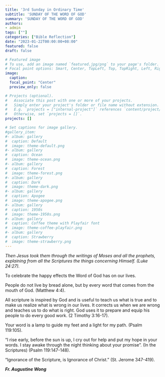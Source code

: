 ```yaml
---
title: '3rd Sunday in Ordinary Time'
subtitle: 'SUNDAY OF THE WORD OF GOD'
summary: 'SUNDAY OF THE WORD OF GOD'
authors:
- admin
tags: [""]
categories: ["Bible Reflection"]
date: "2023-01-22T00:00:00+08:00"
featured: false
draft: false

# Featured image
# To use, add an image named `featured.jpg/png` to your page's folder.
# Focal point options: Smart, Center, TopLeft, Top, TopRight, Left, Right, BottomLeft, Bottom, BottomRight
image:
  caption:
  focal_point: "Center"
  preview_only: false

# Projects (optional).
#   Associate this post with one or more of your projects.
#   Simply enter your project's folder or file name without extension.
#   E.g. `projects = ["internal-project"]` references `content/project/deep-learning/index.md`.
#   Otherwise, set `projects = []`.
projects: []

# Set captions for image gallery.
#gallery_item:
#- album: gallery
#  caption: Default
#  image: theme-default.png
#- album: gallery
#  caption: Ocean
#  image: theme-ocean.png
#- album: gallery
#  caption: Forest
#  image: theme-forest.png
#- album: gallery
#  caption: Dark
#  image: theme-dark.png
#- album: gallery
#  caption: Apogee
#  image: theme-apogee.png
#- album: gallery
#  caption: 1950s
#  image: theme-1950s.png
#- album: gallery
#  caption: Coffee theme with Playfair font
#  image: theme-coffee-playfair.png
#- album: gallery
#  caption: Strawberry
#  image: theme-strawberry.png
---
```

*Then Jesus took them through the writings of Moses and all the prophets, explaining from all the Scriptures the things concerning Himself. (Luke 24:27).*

To celebrate the happy effects the Word of God has on our lives.

People do not live by bread alone, but by every word that comes from the mouth of God. (Matthew 4:4).

All scripture is inspired by God and is useful to teach us what is true and to make us realize what is wrong in our lives. It corrects us when we are wrong and teaches us to do what is right. God uses it to prepare and equip his people to do every good work. (2 Timothy 3:16-17).

Your word is a lamp to guide my feet and a light for my path. (Psalm 119:105).

“I rise early, before the sun is up, I cry out for help and put my hope in your words.
I stay awake through the night thinking about your promise”. (In the Scriptures) 
(Psalm 119:147-148).

“Ignorance of the Scripture, is Ignorance of Christ.” (St. Jerome 347-419).

___Fr. Augustine Wong___